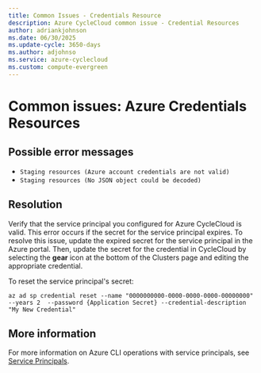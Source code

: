 ```yaml
---
title: Common Issues - Credentials Resource
description: Azure CycleCloud common issue - Credential Resources
author: adriankjohnson
ms.date: 06/30/2025
ms.update-cycle: 3650-days
ms.author: adjohnso
ms.service: azure-cyclecloud
ms.custom: compute-evergreen
---
```

# Common issues: Azure Credentials Resources

## Possible error messages
- `Staging resources (Azure account credentials are not valid)`
- `Staging resources (No JSON object could be decoded)`

## Resolution
Verify that the service principal you configured for Azure CycleCloud is valid. This error occurs if the secret for the service principal expires. To resolve this issue, update the expired secret for the service principal in the Azure portal. Then, update the secret for the credential in CycleCloud by selecting the **gear** icon at the bottom of the Clusters page and editing the appropriate credential.

To reset the service principal's secret:
```azurecli-interactive
az ad sp credential reset --name "0000000000-0000-0000-0000-00000000" --years 2  --password {Application Secret} --credential-description "My New Credential"
```

## More information

For more information on Azure CLI operations with service principals, see [Service Principals](/cli/azure/ad/sp?view=azure-cli-latest&preserve-view=true).
